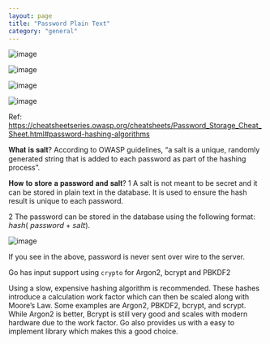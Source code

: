 ```yaml
---
layout: page
title: "Password Plain Text"
category: "general"
---
```



![image](https://github.com/remidinishanth/distributed_systems/assets/19663316/c0075e09-b77e-46ba-8286-b858f2694c05)

![image](https://github.com/remidinishanth/distributed_systems/assets/19663316/f2a6d98a-670b-480c-8a3b-a2e6ef835dd3)

![image](https://github.com/remidinishanth/distributed_systems/assets/19663316/a7ef25dd-0bb9-4796-ae88-5c571658073c)

![image](https://github.com/remidinishanth/distributed_systems/assets/19663316/eafb4ec0-634f-4ada-91ea-51b14d4127f8)


Ref: https://cheatsheetseries.owasp.org/cheatsheets/Password_Storage_Cheat_Sheet.html#password-hashing-algorithms

𝐖𝐡𝐚𝐭 𝐢𝐬 𝐬𝐚𝐥𝐭?
According to OWASP guidelines, “a salt is a unique, randomly generated string that is added to each password as part of the hashing process”.
 
𝐇𝐨𝐰 𝐭𝐨 𝐬𝐭𝐨𝐫𝐞 𝐚 𝐩𝐚𝐬𝐬𝐰𝐨𝐫𝐝 𝐚𝐧𝐝 𝐬𝐚𝐥𝐭?
1️ A salt is not meant to be secret and it can be stored in plain text in the database. It is used to ensure the hash result is unique to each password.
 
2️ The password can be stored in the database using the following format: 𝘩𝘢𝘴𝘩( 𝘱𝘢𝘴𝘴𝘸𝘰𝘳𝘥 + 𝘴𝘢𝘭𝘵).

![image](https://github.com/remidinishanth/distributed_systems/assets/19663316/8e304c2a-82b1-4b8f-824d-f62d331eb7bd)

If you see in the above, password is never sent over wire to the server.

Go has input support using `crypto` for Argon2, bcrypt and PBKDF2

Using a slow, expensive hashing algorithm is recommended. These hashes introduce a calculation work factor which can then be scaled along with Moore’s Law. Some examples are Argon2, PBKDF2, bcrypt, and scrypt. While Argon2 is better, Bcrypt is still very good and scales with modern hardware due to the work factor. Go also provides us with a easy to implement library which makes this a good choice.
